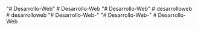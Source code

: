 "# Desarrollo-Web" 
#   D e s a r r o l l o - W e b  
 "# Desarrollo-Web" 
#   d e s a r r o l l o w e b  
 #   d e s a r r o l l o w e b  
 "# Desarrollo-Web-" 
"# Desarrollo-Web-" 
#   D e s a r r o l l o - W e b  
 